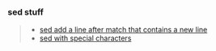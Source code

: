 ### sed stuff
>- [sed add a line after match that contains a new line](https://serverfault.com/questions/1103442/sed-add-a-line-after-match-that-contains-a-new-line)
>- [sed with special characters](https://stackoverflow.com/questions/5980857/sed-with-special-characters)